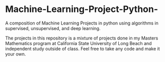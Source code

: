 # Machine-Learning-Project-Python-
A composition of Machine Learning Projects in python using algorithms in supervised, unsupervised, and deep learning.  

The projects in this repository is a mixture of projects done in my Masters Mathematics program at California State University of Long Beach and independent study outside of class. Feel free to take any code and make it your own. 
